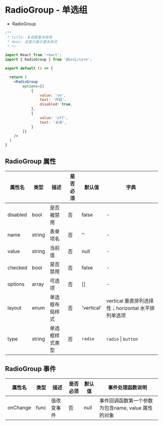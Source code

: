 # RadioGroup - 单选组


* RadioGroup


```jsx
/**
 * title: 复选框基本使用
 * desc: 这里只展示基本样式
 * */

import React from 'react';
import { RadioGroup } from '@kzui/core';

export default () => {

  return (
    <RadioGroup
        options={[
            {
                value: 'on',
                text: '开启',
                disabled: true,
            },
            {
                value: 'off',
                text: '关闭',
            }
        ]}
    />
  )
}

```
## RadioGroup 属性

属性名 | 类型 | 描述 | 是否必须 | 默认值 | 字典 |  
------- | ------- | ------- | ------- | ------- | ------- |
disabled | bool | 是否被禁用 | 否 | false | - |
name | string | 表单项名 | 否 | '' | - |
value | string | 当前值 | 否 | null | - |
checked | bool | 是否禁用 | 否 | false | - |
options | array | 可选项 | 否 | [] | - |
layout | enum | 单选框布局样式 | 否 | 'vertical' | vertical 垂直排列选择性；horizontal 水平排列单选项 |
type | string | 单选框样式类型 | 否 | `radio` | `radio` \| `button` |


## RadioGroup 事件
属性名 | 类型 | 描述 | 是否必须 | 默认值 | 事件处理函数说明 |  
------- | ------- | ------- | ------- | ------- | ------- |
onChange | func | 值改变事件 | 否 | null | 事件回调函数第一个参数为包含name, value 属性的对象 |
